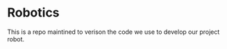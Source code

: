 Robotics
========

This is a repo maintined to verison the code we use to develop our project robot.